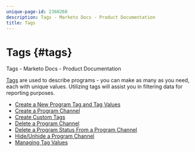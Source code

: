 ```yaml
---
unique-page-id: 2360268
description: Tags - Marketo Docs - Product Documentation
title: Tags
---
```


# Tags {#tags}

Tags - Marketo Docs - Product Documentation

[Tags](../../../welcome-to-marketo-docs/product-docs/core-marketo-concepts/programs/working-with-programs/understanding-tags.md)&nbsp;are used to describe programs - you can make as many as you need, each with unique&nbsp;values. Utilizing tags will assist you in filtering data for reporting purposes.

* [Create a New Program Tag and Tag Values](tags/create-a-new-program-tag-and-tag-values.md)
* [Create a Program Channel](tags/create-a-program-channel.md)
* [Create Custom Tags](tags/create-custom-tags.md)
* [Delete a Program Channel](tags/delete-a-program-channel.md)
* [Delete a Program Status From a Program Channel](tags/delete-a-program-status-from-a-program-channel.md)
* [Hide/Unhide a Program Channel](tags/hide-unhide-a-program-channel.md)
* [Managing Tag Values](tags/managing-tag-values.md)

